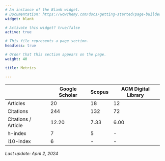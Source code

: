 ```yaml
---
# An instance of the Blank widget.
# Documentation: https://wowchemy.com/docs/getting-started/page-builder/
widget: blank

# Activate this widget? true/false
active: true

# This file represents a page section.
headless: true

# Order that this section appears on the page.
weight: 40

title: Metrics

---
```


|                     | Google Scholar | Scopus | ACM Digital Library |
|---------------------|----------------|--------|---------------------|
| Articles            | 20             | 18	    | 12               |
| Citations           | 244            | 132    | 72                  |
| Citations / Article | 12.20          | 7.33   | 6.00                |
| h-index             | 7              | 5      | -                   |
| i10-index           | 6              | -      | -                   |

*Last update: April 2, 2024*